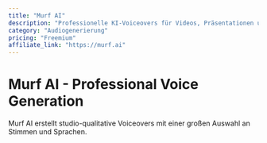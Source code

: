 ```yaml
---
title: "Murf AI"
description: "Professionelle KI-Voiceovers für Videos, Präsentationen und Podcasts"
category: "Audiogenerierung"
pricing: "Freemium"
affiliate_link: "https://murf.ai"
---
```


# Murf AI - Professional Voice Generation

Murf AI erstellt studio-qualitative Voiceovers mit einer großen Auswahl an Stimmen und Sprachen.